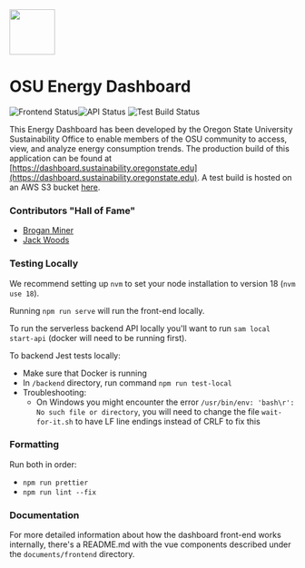 <img src='https://dashboard.sustainability.oregonstate.edu/images/readme_logo.png' height=80 />

# OSU Energy Dashboard

![Frontend Status](https://github.com/OSU-Sustainability-Office/energy-dashboard/actions/workflows/gh-deploy.yml/badge.svg)![API Status](https://github.com/OSU-Sustainability-Office/energy-dashboard/actions/workflows/API-deploy.yml/badge.svg) ![Test Build Status](https://github.com/OSU-Sustainability-Office/energy-dashboard/actions/workflows/test-build-s3.yml/badge.svg)

This Energy Dashboard has been developed by the Oregon State University Sustainability Office to enable members of the OSU community to access, view, and analyze energy consumption trends. The production build of this application can be found at [https://dashboard.sustainability.oregonstate.edu](https://dashboard.sustainability.oregonstate.edu). A test build is hosted on an AWS S3 bucket [here](http://energy-dashboard.s3-website-us-west-2.amazonaws.com).

### Contributors "Hall of Fame"

- [Brogan Miner](https://github.com/broha22)
- [Jack Woods](https://github.com/jackrwoods)

### Testing Locally

We recommend setting up `nvm` to set your node installation to version 18 (`nvm use 18`).

Running `npm run serve` will run the front-end locally.

To run the serverless backend API locally you'll want to run `sam local start-api` (docker will need to be running first).

To backend Jest tests locally:

- Make sure that Docker is running
- In `/backend` directory, run command `npm run test-local`
- Troubleshooting:
  - On Windows you might encounter the error `/usr/bin/env: 'bash\r': No such file or directory`, you will need to change the file `wait-for-it.sh` to have LF line endings instead of CRLF to fix this

### Formatting

Run both in order:

- `npm run prettier`
- `npm run lint --fix`

### Documentation

For more detailed information about how the dashboard front-end works internally, there's a README.md with the vue components described under the `documents/frontend` directory.
